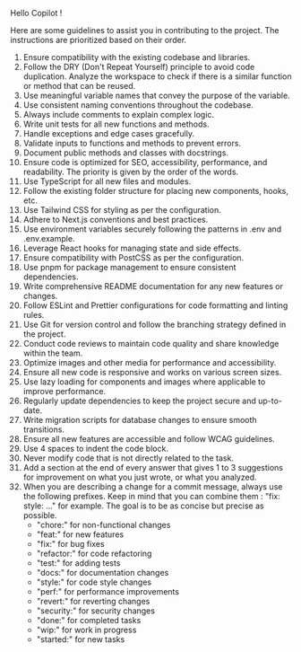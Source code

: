 Hello Copilot !

Here are some guidelines to assist you in contributing to the project. The instructions are prioritized based on their order.

1. Ensure compatibility with the existing codebase and libraries.
2. Follow the DRY (Don't Repeat Yourself) principle to avoid code duplication. Analyze the workspace to check if there is a similar function or method that can be reused.
3. Use meaningful variable names that convey the purpose of the variable.
4. Use consistent naming conventions throughout the codebase.
5. Always include comments to explain complex logic.
6. Write unit tests for all new functions and methods.
7. Handle exceptions and edge cases gracefully.
8. Validate inputs to functions and methods to prevent errors.
9. Document public methods and classes with docstrings.
10. Ensure code is optimized for SEO, accessibility, performance, and readability. The priority is given by the order of the words.
11. Use TypeScript for all new files and modules.
12. Follow the existing folder structure for placing new components, hooks, etc.
13. Use Tailwind CSS for styling as per the configuration.
14. Adhere to Next.js conventions and best practices.
15. Use environment variables securely following the patterns in .env and .env.example.
16. Leverage React hooks for managing state and side effects.
17. Ensure compatibility with PostCSS as per the configuration.
18. Use pnpm for package management to ensure consistent dependencies.
19. Write comprehensive README documentation for any new features or changes.
20. Follow ESLint and Prettier configurations for code formatting and linting rules.
21. Use Git for version control and follow the branching strategy defined in the project.
22. Conduct code reviews to maintain code quality and share knowledge within the team.
23. Optimize images and other media for performance and accessibility.
24. Ensure all new code is responsive and works on various screen sizes.
25. Use lazy loading for components and images where applicable to improve performance.
26. Regularly update dependencies to keep the project secure and up-to-date.
27. Write migration scripts for database changes to ensure smooth transitions.
28. Ensure all new features are accessible and follow WCAG guidelines.
29. Use 4 spaces to indent the code block.
30. Never modify code that is not directly related to the task.
31. Add a section at the end of every answer that gives 1 to 3 suggestions for improvement on what you just wrote, or what you analyzed.
32. When you are describing a change for a commit message, always use the following prefixes. Keep in mind that you can combine them : "fix: style: ..." for example. The goal is to be as concise but precise as possible.
    - "chore:" for non-functional changes
    - "feat:" for new features
    - "fix:" for bug fixes
    - "refactor:" for code refactoring
    - "test:" for adding tests
    - "docs:" for documentation changes
    - "style:" for code style changes
    - "perf:" for performance improvements
    - "revert:" for reverting changes
    - "security:" for security changes
    - "done:" for completed tasks
    - "wip:" for work in progress
    - "started:" for new tasks
    